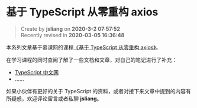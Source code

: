 基于 TypeScript 从零重构 axios
===

> Create by **jsliang** on **2020-3-2 07:57:52**  
> Recently revised in **2020-03-05 16:36:48**

本系列文章基于慕课网的课程[《基于 TypeScript 从零重构 axios》](https://coding.imooc.com/class/330.html)。

在学习课程的同时查阅了解了一些文档和文章，对自己的笔记进行了补充：

* [TypeScript 中文网](https://www.tslang.cn/index.html)
* ……

如果小伙伴有更好的关于 TypeScript 的资料，或者对接下来文章中提到的内容有所疑惑，欢迎评论留言或者私聊 **jsliang**。


